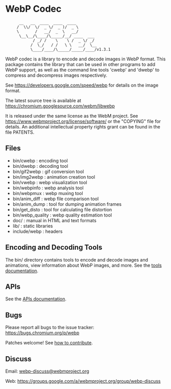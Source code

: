 # WebP Codec

```
      __   __  ____  ____  ____
     /  \\/  \/  _ \/  _ )/  _ \
     \       /   __/  _  \   __/
      \__\__/\____/\_____/__/ ____  ___
            / _/ /    \    \ /  _ \/ _/
           /  \_/   / /   \ \   __/  \__
           \____/____/\_____/_____/____/v1.3.1
```

WebP codec is a library to encode and decode images in WebP format. This package
contains the library that can be used in other programs to add WebP support, as
well as the command line tools 'cwebp' and 'dwebp' to compress and decompress
images respectively.

See https://developers.google.com/speed/webp for details on the image format.

The latest source tree is available at
https://chromium.googlesource.com/webm/libwebp

It is released under the same license as the WebM project. See
https://www.webmproject.org/license/software/ or the "COPYING" file for details.
An additional intellectual property rights grant can be found in the file
PATENTS.

## Files

*   bin/cwebp : encoding tool
*   bin/dwebp : decoding tool
*   bin/gif2webp : gif conversion tool
*   bin/img2webp : animation creation tool
*   bin/vwebp : webp visualization tool
*   bin/webpinfo : webp analysis tool
*   bin/webpmux : webp muxing tool
*   bin/anim\_diff : webp file comparison tool
*   bin/anim\_dump : tool for dumping animation frames
*   bin/get\_disto : tool for calculating file distortion
*   bin/webp\_quality : webp quality estimation tool
*   doc/ : manual in HTML and text formats
*   lib/ : static libraries
*   include/webp : headers

## Encoding and Decoding Tools

The bin/ directory contains tools to encode and decode images and animations,
view information about WebP images, and more. See the
[tools documentation](doc/tools.md).

## APIs

See the [APIs documentation](doc/api.md).

## Bugs

Please report all bugs to the issue tracker: https://bugs.chromium.org/p/webp

Patches welcome! See [how to contribute](CONTRIBUTING.md).

## Discuss

Email: webp-discuss@webmproject.org

Web: https://groups.google.com/a/webmproject.org/group/webp-discuss
